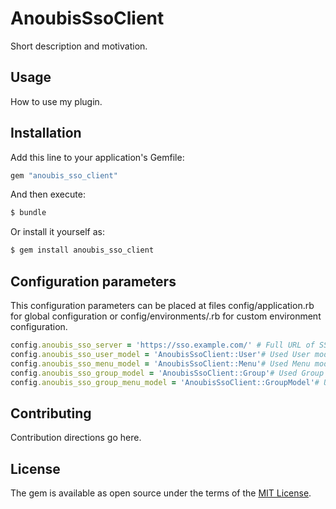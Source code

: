 # AnoubisSsoClient
Short description and motivation.

## Usage
How to use my plugin.

## Installation
Add this line to your application's Gemfile:

```ruby
gem "anoubis_sso_client"
```

And then execute:
```bash
$ bundle
```

Or install it yourself as:
```bash
$ gem install anoubis_sso_client
```

## Configuration parameters

This configuration parameters can be placed at files config/application.rb for global configuration or config/environments/<environment>.rb for custom environment configuration.

```ruby
config.anoubis_sso_server = 'https://sso.example.com/' # Full URL of SSO server (*required)
config.anoubis_sso_user_model = 'AnoubisSsoClient::User'# Used User model. ()By default used AnoubisSsoServer::User model) (*optional)
config.anoubis_sso_menu_model = 'AnoubisSsoClient::Menu'# Used Menu model. ()By default used AnoubisSsoServer::Menu model) (*optional)
config.anoubis_sso_group_model = 'AnoubisSsoClient::Group'# Used Group model. ()By default used AnoubisSsoServer::Group model) (*optional)
config.anoubis_sso_group_menu_model = 'AnoubisSsoClient::GroupModel'# Used GroupMenu model. ()By default used AnoubisSsoServer::GroupMenu model) (*optional)
```

## Contributing
Contribution directions go here.

## License
The gem is available as open source under the terms of the [MIT License](https://opensource.org/licenses/MIT).
